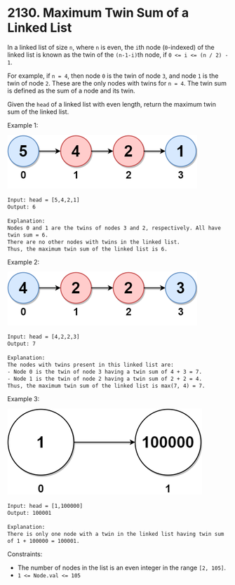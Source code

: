 # 2130. Maximum Twin Sum of a Linked List

In a linked list of size `n`, where `n` is even, the `i`th node (`0`-indexed) of the linked list is known as the twin of the `(n-1-i)`th node, if `0 <= i <= (n / 2) - 1`.

For example, if `n = 4`, then node `0` is the twin of node `3`, and node `1` is the twin of node `2`. These are the only nodes with twins for `n = 4`.
The twin sum is defined as the sum of a node and its twin.

Given the `head` of a linked list with even length, return the maximum twin sum of the linked list.

Example 1:

![](example_1.png)

    Input: head = [5,4,2,1]
    Output: 6

    Explanation:
    Nodes 0 and 1 are the twins of nodes 3 and 2, respectively. All have twin sum = 6.
    There are no other nodes with twins in the linked list.
    Thus, the maximum twin sum of the linked list is 6.

Example 2:

![](example_2.png)

    Input: head = [4,2,2,3]
    Output: 7

    Explanation:
    The nodes with twins present in this linked list are:
    - Node 0 is the twin of node 3 having a twin sum of 4 + 3 = 7.
    - Node 1 is the twin of node 2 having a twin sum of 2 + 2 = 4.
    Thus, the maximum twin sum of the linked list is max(7, 4) = 7.
  
Example 3:

![](example_3.png)

    Input: head = [1,100000]
    Output: 100001

    Explanation:
    There is only one node with a twin in the linked list having twin sum of 1 + 100000 = 100001.

Constraints:
- The number of nodes in the list is an even integer in the range `[2, 105]`.
- `1 <= Node.val <= 105`